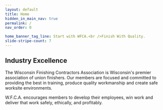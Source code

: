 ```yaml
---
layout: default
title: Home
hidden_in_main_nav: true
permalink: /
nav_order: 0

home_banner_tag_line: Start with WFCA.<br />Finish With Quality.
slide-stripe-count: 7
---
```


## Industry Excellence

The Wisconsin Finishing Contractors Association is Wisconsin's premier association of union finishers. Our members are focused and committed to providing the best in training, produce quality workmanship and create safe worksite environments.

W.F.C.A. encourages members to develop their employees, win work and deliver that work safely, ethically, and profitably.
